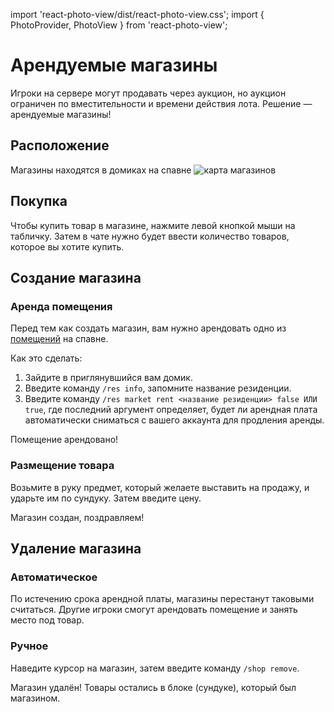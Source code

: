 import 'react-photo-view/dist/react-photo-view.css';
import { PhotoProvider, PhotoView } from 'react-photo-view';

# Арендуемые магазины

Игроки на сервере могут продавать через аукцион, но аукцион ограничен по вместительности и времени действия лота. Решение — арендуемые магазины!

## Расположение
Магазины находятся в домиках на спавне
 <PhotoProvider>
      <PhotoView src="/img/features/shops/shops_map.png">
        ![карта магазинов](/img/features/shops/shops_map.png)
      </PhotoView>
  </PhotoProvider>

## Покупка
Чтобы купить товар в магазине, нажмите левой кнопкой мыши на табличку. Затем в чате нужно будет ввести количество товаров, которое вы хотите купить.

## Создание магазина
### Аренда помещения
Перед тем как создать магазин, вам нужно арендовать одно из [помещений](#расположение) на спавне.

Как это сделать:
1. Зайдите в приглянувшийся вам домик.
1. Введите команду `/res info`, запомните название резиденции.
1. Введите команду `/res market rent <название резиденции> false ИЛИ true`, где последний аргумент определяет, будет ли арендная плата автоматически сниматься с вашего аккаунта для продления аренды.

Помещение арендовано!

### Размещение товара
Возьмите в руку предмет, который желаете выставить на продажу, и ударьте им по сундуку. Затем введите цену.

Магазин создан, поздравляем!

## Удаление магазина
### Автоматическое
По истечению срока арендной платы, магазины перестанут таковыми считаться. Другие игроки смогут арендовать помещение и занять место под товар.

### Ручное
Наведите курсор на магазин, затем введите команду `/shop remove`.

Магазин удалён! Товары остались в блоке (сундуке), который был магазином.
